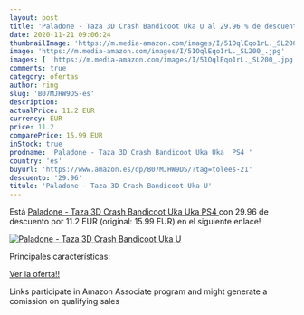 ```yaml
---
layout: post
title: 'Paladone - Taza 3D Crash Bandicoot Uka U al 29.96 % de descuento'
date: 2020-11-21 09:06:24
thumbnailImage: 'https://m.media-amazon.com/images/I/51OqlEqo1rL._SL200_.jpg'
image: 'https://m.media-amazon.com/images/I/51OqlEqo1rL._SL200_.jpg'
images: [ 'https://m.media-amazon.com/images/I/51OqlEqo1rL._SL200_.jpg' ]
comments: true
category: ofertas
author: ring
slug: 'B07MJHW9DS-es'
description:
actualPrice: 11.2 EUR
currency: EUR
price: 11.2
comparePrice: 15.99 EUR
inStock: true
prodname: 'Paladone - Taza 3D Crash Bandicoot Uka Uka  PS4 '
country: 'es'
buyurl: 'https://www.amazon.es/dp/B07MJHW9DS/?tag=tolees-21'
descuento: '29.96'
titulo: 'Paladone - Taza 3D Crash Bandicoot Uka U'
---
```


Está [Paladone - Taza 3D Crash Bandicoot Uka Uka  PS4 ](https://www.amazon.es/dp/B07MJHW9DS/?tag=tolees-21) con 29.96 de descuento por 11.2 EUR (original: 15.99 EUR) en el siguiente enlace!

[![Paladone - Taza 3D Crash Bandicoot Uka U](https://m.media-amazon.com/images/I/51OqlEqo1rL._SL200_.jpg)](https://www.amazon.es/dp/B07MJHW9DS/?tag=tolees-21)

Principales características:


[Ver la oferta!!](https://www.amazon.es/dp/B07MJHW9DS/?tag=tolees-21)

Links participate in Amazon Associate program and might generate a comission on qualifying sales


